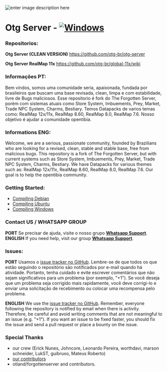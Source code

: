 
![enter image description here](https://i.postimg.cc/MTGqtx4h/otgserver-logo-arte.png)

# Otg Server - [![Windows](https://ci.appveyor.com/api/projects/status/y69059itp38j0u65?svg=true)](https://ci.appveyor.com/project/Johncorex/global) 

### Repositorios:
**Otg Server (CLEAN VERSION)**
https://github.com/otg-br/otg-server

**Otg Server RealMap 11x**
https://github.com/otg-br/global-11x/wiki

### Informações PT:
Bem vindos, somos uma comunidade seria, apaixonada, fundada por brasileiros que buscam uma base revisada, clean, limpa e com estabilidade, livre de Bugs maliciosos.
Esse repositorio é fork do The Forgotten Server, porém com sistemas atuais como Store System, Imbuements, Prey, Market, Trade NPC System, Charms, Bestiary.
Temos Datapacks de varios temas como: RealMap 12x/11x, RealMap 8.60, RealMap 8.0, RealMap 7.6.
Nosso objetivo é ajudar a comunidade opentibia.

### Informations ENG:
Welcome, we are a serious, passionate community, founded by Brazilians who are looking for a revised, clean, stable and stable base, free from malicious bugs.
This repository is a fork of The Forgotten Server, but with current systems such as Store System, Imbuements, Prey, Market, Trade NPC System, Charms, Bestiary.
We have Datapacks for various themes such as: RealMap 12x/11x, RealMap 8.60, RealMap 8.0, RealMap 7.6.
Our goal is to help the opentibia community.

### Getting Started:
* [Compiling Debian](https://github.com/otg-br/otg-server/wiki/Compiling-on-Debian-GNU-Linux)
*  [Compiling Ubuntu](https://github.com/otg-br/otg-server/wiki/Compiling-on-Ubuntu)
* [Compiling Windows](https://github.com/otg-br/otg-server/wiki/Compiling-on-Windows-(vcpkg))

### Contact US / WHATSAPP GROUP

**PORT**
Se precisar de ajuda, visite o nosso grupo [**Whatsapp Support**](https://chat.whatsapp.com/EWV3dVvS6nt1em7q23FGu7).
**ENGLISH**
If you need help, visit our group [**Whatsapp Support**](https://chat.whatsapp.com/EWV3dVvS6nt1em7q23FGu7).

### Issues:

**PORT**
Usamos o [issue tracker no GitHub](https://github.com/otg-br/global/issues). Lembre-se de que todos os que estão seguindo o repositório são notificados por e-mail quando há atividade. Portanto, tenha cuidado e evite escrever comentários que não sejam significativos para um problema (por exemplo, "+1"). Se você deseja que um problema seja corrigido mais rapidamente, você deve corrigi-lo e enviar uma solicitação de recebimento ou colocar uma recompensa pelo problema.

**ENGLISH**
We use the [issue tracker no GitHub](https://github.com/otg-br/global/issues). Remember, everyone following the repository is notified by email when there is activity. Therefore, be careful and avoid writing comments that are not meaningful to an issue (e.g. "+1"). If you want an issue to be fixed faster, you should fix the issue and send a pull request or place a bounty on the issue.

### Special Thanks

-   our crew (Erick Nunes, Johncore, Leonardo Pereira, worthdavi, marson schneider, LukST, guibruxo, Mateus Roberto)
-   [our contributors](https://github.com/otg-br/global/graphs/contributors)
-   otland/forgottenserver and contributors.
